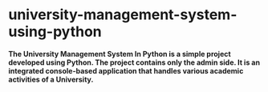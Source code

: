 # university-management-system-using-python
**The University Management System In Python is a simple project developed using Python. 
The project contains only the admin side. 
It is an integrated console-based application that handles various academic activities of a University.**
